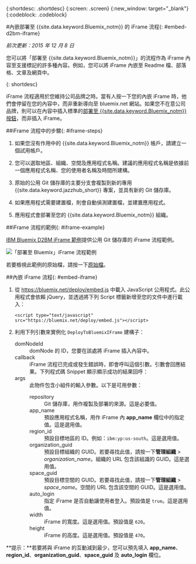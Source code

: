 {:shortdesc: .shortdesc}
{:screen: .screen}
{:new_window: target="_blank"}
{:codeblock: .codeblock}

#內嵌部署至 {{site.data.keyword.Bluemix_notm}} 的 iFrame 流程{: #embed-d2bm-iframe} 

*前次更新：2015 年 12 月 8 日* 

您可以將「部署至 {{site.data.keyword.Bluemix_notm}}」的流程作為
iFrame 內容至支援標記的許多種內容。例如，您可以將 iFrame 內嵌至 Readme 檔、部落格、文章及網頁中。 

{: shortdesc} 

iFrame 流程適用於您維持公司品牌之時。當有人按一下您的內嵌 iFrame 時，他們會停留在您的內容中，而非重新導向至
bluemix.net 網站。如果您不在意公司品牌，則可以在內容中插入標準的[部署至 {{site.data.keyword.Bluemix_notm}} 按鈕](../develop/deploy_button.html)，而非插入 iFrame。 

##iFrame 流程中的步驟{: #iframe-steps} 

1. 如果您沒有作用中的 {{site.data.keyword.Bluemix_notm}} 帳戶，請建立一個試用帳戶。 

2. 您可以選取地區、組織、空間及應用程式名稱。建議的應用程式名稱是依據前一個應用程式名稱、您的使用者名稱及時間所建構。 

3. 原始的公用 Git 儲存庫的主要分支會複製到新的專用 {{site.data.keyword.jazzhub_short}} 專案，並具有新的 Git 儲存庫。 

4. 如果應用程式需要建置檔，則會自動偵測建置檔，並建置應用程式。 

5. 應用程式會部署至您的 {{site.data.keyword.Bluemix_notm}} 組織。 

##iFrame 流程的範例{: #iframe-example} 

<p>
<a class="xref" href="http://d2bm-iframe-sample.ng.bluemix.net/" target="_blank" title="（在新分頁或視窗中開啟）">IBM Bluemix D2BM iFrame 範例</a>提供公用 Git 儲存庫的 iFrame 流程範例。<div class="image"><img class="image" src="images/d2bm_iframe_sample2.png" alt="「部署至 Bluemix」iFrame 流程範例" /></div>
</p> 

<p>
若要檢視此範例的原始檔，請按一下<a class="xref" href="https://hub.jazz.net/project/idsorg/d2bm-iframe-sample/overview" target="_blank" title="（在新分頁或視窗中開啟）">原始檔</a>。
</p>

##內嵌 iFrame 流程{: #embed-iframe}  

<ol>
<li>從 <a href="https://bluemix.net/deploy/embed.js" target="_blank">https://bluemix.net/deploy/embed.js</a> 中載入 JavaScript 公用程式。此公用程式會依賴 jQuery，並透過將下列 Script 標籤新增至您的文件中進行載入：
<pre class="pre">
<code>&lt;script type="text/javascript" src="https://bluemix.net/deploy/embed.js"&gt;&lt;/script&gt;</code>
</pre>
</li>
<li> 利用下列引數來實例化 <code>DeployToBluemixIFrame</code> 建構子：<dl class="parml">
<dt class="pt dlterm">domNodeId</dt>
<dd class="pd">domNode 的 ID，您要在該處將 iFrame 插入內容中。</dd>

<dt class="pt dlterm">callback</dt>
<dd class="pd">iFrame 流程已完成或發生錯誤時，即會呼叫這個引數。引數會回應結果。下列程式碼
Snippet 顯示顯示成功的結果回呼：</dd>

<dt class="pt dlterm">args</dt>
<dd class="pd">此物件包含小組件的輸入參數。以下是可用參數：<dl class="parml">

<dt class="pt dlterm">repository</dt>
<dd class="pd">Git 儲存庫，用作複製及部署的來源。這是必要值。</dd>
	
<dt class="pt dlterm">app_name</dt>
<dd class="pd">預設應用程式名稱，用作 iFrame 內 <strong>app_name</strong> 欄位中的指定值。這是選用值。</dd>
	
    
<dt class="pt dlterm">region_id</dt>
<dd class="pd">預設目標地區的 ID。例如：<code>ibm:yp:us-south</code>。這是選用值。</dd>
	
<dt class="pt dlterm">organization_guid</dt>
<dd class="pd">預設目標組織的 GUID。若要尋找此值，請按一下<strong>管理組織</strong> > <i>organization_name</i>。組織的 URL 包含該組識的 GUID。這是選用值。</dd>
	
<dt class="pt dlterm">space_guid</dt>
<dd class="pd">預設目標空間的 GUID。若要尋找此值，請按一下<strong>管理組織</strong> > <i>space_name</i>。空間的 URL 包含該空間的 GUID。這是選用值。</dd>
	
<dt class="pt dlterm">auto_login</dt>
<dd class="pd">指定 iFrame 是否自動讓使用者登入。預設值是 <code>true</code>。這是選用值。</dd>
	
<dt class="pt dlterm">width</dt>
<dd class="pd">iFrame 的寬度。這是選用值。預設值是 <code>620</code>。</dd>
	
<dt class="pt dlterm">height</dt>
<dd class="pd">iFrame 的高度。這是選用值。預設值是 <code>470</code>。</dd>
</dl>

</dd>
</dl>
</li>
</ol>  

**提示：**若要將與 iFrame 的互動減到最少，您可以預先填入 **app_name**、**region_id**、**organization_guid**、**space_guid** 及 **auto_login** 欄位。
